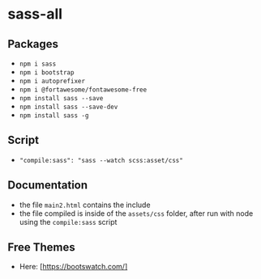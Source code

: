 # sass-all


## Packages
- `npm i sass`
- `npm i bootstrap`
- `npm i autoprefixer`
- `npm i @fortawesome/fontawesome-free`
- `npm install sass --save`
- `npm install sass --save-dev`
- `npm install sass -g`


## Script

- `"compile:sass": "sass --watch scss:asset/css"`

## Documentation

- the file `main2.html` contains the include
- the file compiled is inside of the `assets/css` folder, after run with node using the `compile:sass` script

## Free Themes 

- Here: [https://bootswatch.com/]

